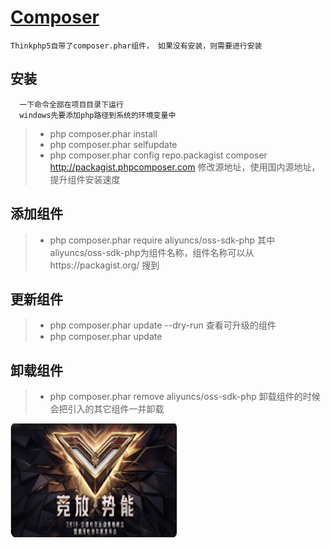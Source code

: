 # [Composer](http://www.phpcomposer.com/)
	Thinkphp5自带了composer.phar组件， 如果没有安装，则需要进行安装

## 安装
```
  一下命令全部在项目目录下运行
  windows先要添加php路径到系统的环境变量中
```
>	- php composer.phar install
>	- php composer.phar selfupdate
>	- php composer.phar config repo.packagist composer http://packagist.phpcomposer.com
	  修改源地址，使用国内源地址，提升组件安装速度

## 添加组件
>	* php composer.phar require aliyuncs/oss-sdk-php 其中aliyuncs/oss-sdk-php为组件名称，组件名称可以从https://packagist.org/ 搜到

## 更新组件
>	* php composer.phar update --dry-run  查看可升级的组件
>	* php composer.phar update

## 卸载组件
>	* php composer.phar remove aliyuncs/oss-sdk-php
      卸载组件的时候会把引入的其它组件一并卸载

![](/imges/25f0a2bedb70de7f29f8dafe18955c33.png?raw=true)
